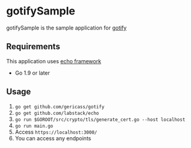 # gotifySample

gotifySample is the sample application for [gotify](https://github.com/gericass/gotify)

## Requirements

This application uses [echo framework](https://github.com/labstack/echo)

- Go 1.9 or later

## Usage

1. `go get github.com/gericass/gotify`
2. `go get github.com/labstack/echo`
3. `go run $GOROOT/src/crypto/tls/generate_cert.go --host localhost`
4. `go run main.go`
5. Access `https://localhost:3000/`
6. You can access any endpoints